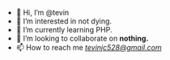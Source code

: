 - 👋 Hi, I’m @tevin
- 👀 I’m interested in not dying. 
- 🌱 I’m currently learning PHP.
- 💞️ I’m looking to collaborate on <b> nothing. </b>
- 📫 How to reach me <i> tevinjc528@gmail.com </i>

<!---
tevin528/tevin528 is a ✨ special ✨ repository because its `README.md` (this file) appears on your GitHub profile.
You can click the Preview link to take a look at your changes.
--->
